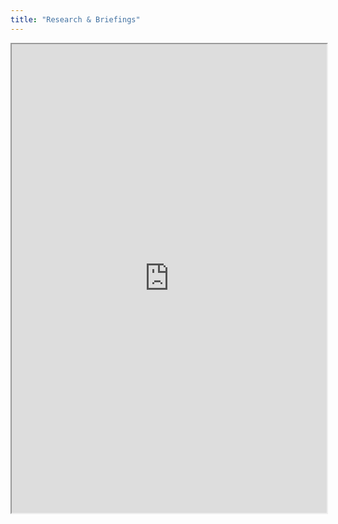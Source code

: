 ```yaml
---
title: "Research & Briefings"
---
```




<iframe height="750" width="100%" src="https://ewelton.github.io/ktest/wiki.html#Research%20&%20Briefings"></iframe>
